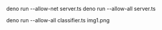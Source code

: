 deno run --allow-net server.ts
deno run --allow-all server.ts

deno run --allow-all classifier.ts img1.png 

 
